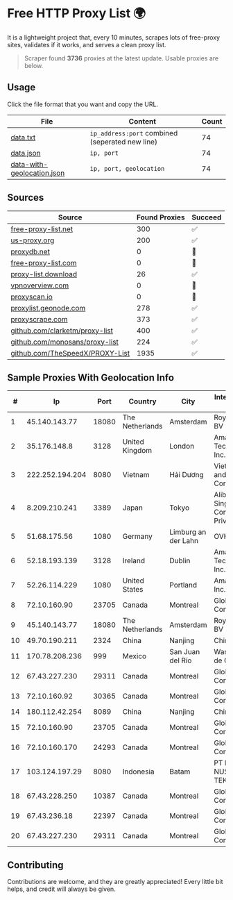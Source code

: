 
# Free HTTP Proxy List 🌍

It is a lightweight project that, every 10 minutes, scrapes lots of free-proxy sites, validates if it works, and serves a clean proxy list.


> Scraper found **3736** proxies at the latest update. Usable proxies are below.

## Usage

Click the file format that you want and copy the URL.


|File|Content|Count|
|----|-------|-----|
|[data.txt](https://raw.githubusercontent.com/themiralay/Proxy-List-World/master/data.txt)|`ip_address:port` combined (seperated new line)|74|
|[data.json](https://raw.githubusercontent.com/themiralay/Proxy-List-World/master/data.json)|`ip, port`|74|
|[data-with-geolocation.json](https://raw.githubusercontent.com/themiralay/Proxy-List-World/master/data-with-geolocation.json)|`ip, port, geolocation`|74|

## Sources

|Source|Found Proxies|Succeed|
|------|-------------|-------|
|[free-proxy-list.net](https://free-proxy-list.net)|300|✅|
|[us-proxy.org](https://www.us-proxy.org)|200|✅|
|[proxydb.net](http://proxydb.net)|0|🚫|
|[free-proxy-list.com](https://free-proxy-list.com/?page=&port=&type%5B%5D=http&type%5B%5D=https&up_time=0&search=Search)|0|🚫|
|[proxy-list.download](https://www.proxy-list.download/HTTP)|26|✅|
|[vpnoverview.com](https://vpnoverview.com/privacy/anonymous-browsing/free-proxy-servers)|0|🚫|
|[proxyscan.io](https://www.proxyscan.io)|0|🚫|
|[proxylist.geonode.com](https://proxylist.geonode.com/api/proxy-list?limit=300&page=1&sort_by=lastChecked&sort_type=desc&protocols=http,https)|278|✅|
|[proxyscrape.com](https://api.proxyscrape.com/v2/?request=displayproxies&protocol=http&timeout=10000&country=all&ssl=all&anonymity=all)|373|✅|
|[github.com/clarketm/proxy-list](https://raw.githubusercontent.com/clarketm/proxy-list/master/proxy-list-raw.txt)|400|✅|
|[github.com/monosans/proxy-list](https://raw.githubusercontent.com/monosans/proxy-list/main/proxies/http.txt)|224|✅|
|[github.com/TheSpeedX/PROXY-List](https://raw.githubusercontent.com/TheSpeedX/PROXY-List/master/http.txt)|1935|✅|


## Sample Proxies With Geolocation Info

|#|Ip|Port|Country|City|Internet Service Provider|
|-|--|----|-------|----|-------------------------|
|1|45.140.143.77|18080|The Netherlands|Amsterdam|RoyaleHosting BV|
|2|35.176.148.8|3128|United Kingdom|London|Amazon Technologies Inc.|
|3|222.252.194.204|8080|Vietnam|Hải Dương|VietNam Post and Telecom Corporation|
|4|8.209.210.241|3389|Japan|Tokyo|Alibaba.com Singapore E-Commerce Private Limited|
|5|51.68.175.56|1080|Germany|Limburg an der Lahn|OVH SAS|
|6|52.18.193.139|3128|Ireland|Dublin|Amazon Technologies Inc.|
|7|52.26.114.229|1080|United States|Portland|Amazon.com, Inc.|
|8|72.10.160.90|23705|Canada|Montreal|GloboTech Communications|
|9|45.140.143.77|18080|The Netherlands|Amsterdam|RoyaleHosting BV|
|10|49.70.190.211|2324|China|Nanjing|Chinanet|
|11|170.78.208.236|999|Mexico|San Juan del Río|Wantelco SAS de CV|
|12|67.43.227.230|29311|Canada|Montreal|GloboTech Communications|
|13|72.10.160.92|30365|Canada|Montreal|GloboTech Communications|
|14|180.112.42.254|8089|China|Nanjing|Chinanet|
|15|72.10.160.90|23705|Canada|Montreal|GloboTech Communications|
|16|72.10.160.170|24293|Canada|Montreal|GloboTech Communications|
|17|103.124.197.29|8080|Indonesia|Batam|PT INFORMASI NUSANTARA TEKNOLOGI|
|18|67.43.228.250|10387|Canada|Montreal|GloboTech Communications|
|19|67.43.236.18|22397|Canada|Montreal|GloboTech Communications|
|20|67.43.227.230|29311|Canada|Montreal|GloboTech Communications|



## Contributing

Contributions are welcome, and they are greatly appreciated! Every
little bit helps, and credit will always be given.

